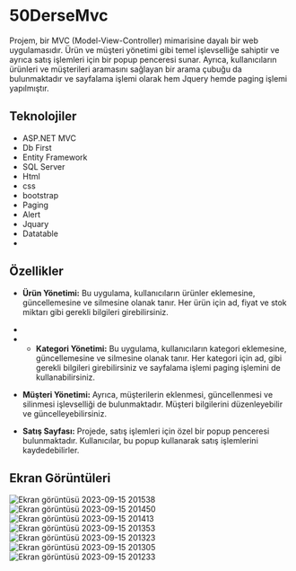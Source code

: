 # 50DerseMvc
Projem, bir MVC (Model-View-Controller) mimarisine dayalı bir web uygulamasıdır. Ürün ve müşteri yönetimi gibi temel işlevselliğe sahiptir ve ayrıca satış işlemleri için bir popup penceresi sunar. Ayrıca, kullanıcıların ürünleri ve müşterileri aramasını sağlayan bir arama çubuğu da bulunmaktadır ve sayfalama işlemi olarak hem Jquery hemde paging işlemi yapılmıştır.

## Teknolojiler
- ASP.NET MVC
- Db First
- Entity Framework
- SQL Server
- Html
- css
- bootstrap
- Paging
- Alert
- Jquary
- Datatable
- 
## Özellikler

- **Ürün Yönetimi:** Bu uygulama, kullanıcıların ürünler eklemesine, güncellemesine ve silmesine olanak tanır. Her ürün için ad, fiyat ve stok miktarı gibi gerekli bilgileri girebilirsiniz.
- 
- - **Kategori Yönetimi:** Bu uygulama, kullanıcıların kategori eklemesine, güncellemesine ve silmesine olanak tanır. Her kategori için ad,  gibi gerekli bilgileri girebilirsiniz ve sayfalama işlemi paging işlemini de kullanabilirsiniz.

- **Müşteri Yönetimi:** Ayrıca, müşterilerin eklenmesi, güncellenmesi ve silinmesi işlevselliği de bulunmaktadır. Müşteri bilgilerini düzenleyebilir ve güncelleyebilirsiniz.

- **Satış Sayfası:** Projede, satış işlemleri için özel bir popup penceresi bulunmaktadır. Kullanıcılar, bu popup kullanarak satış işlemlerini kaydedebilirler.
## Ekran Görüntüleri

![Ekran görüntüsü 2023-09-15 201538](https://github.com/Ademyldrrm/50DerseMvc/assets/92265631/105e0817-c649-48bd-b393-1852be0caa0a)
![Ekran görüntüsü 2023-09-15 201450](https://github.com/Ademyldrrm/50DerseMvc/assets/92265631/e0f19d83-d105-416d-855b-45da3f12c11c)
![Ekran görüntüsü 2023-09-15 201413](https://github.com/Ademyldrrm/50DerseMvc/assets/92265631/05132847-db63-4a22-a3ac-7121d76fd405)
![Ekran görüntüsü 2023-09-15 201353](https://github.com/Ademyldrrm/50DerseMvc/assets/92265631/80b0ebd5-c32e-4f79-b42b-be77d2233980)
![Ekran görüntüsü 2023-09-15 201323](https://github.com/Ademyldrrm/50DerseMvc/assets/92265631/5041aac8-dd7e-4788-8193-99c819443e0a)
![Ekran görüntüsü 2023-09-15 201305](https://github.com/Ademyldrrm/50DerseMvc/assets/92265631/02880352-3f5c-4d9a-a93b-94a70a3ab7ae)
![Ekran görüntüsü 2023-09-15 201233](https://github.com/Ademyldrrm/50DerseMvc/assets/92265631/aa307d55-a1ed-4426-a7cf-61f1d85d7ebe)


